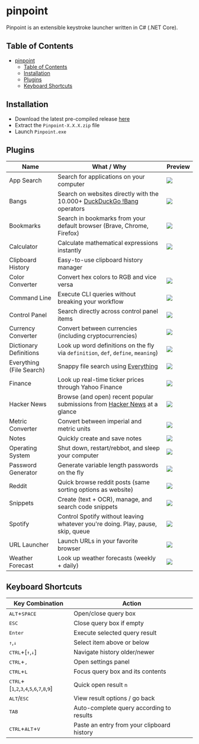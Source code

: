 # pinpoint

Pinpoint is an extensible keystroke launcher written in C# (.NET Core). 

## Table of Contents

- [pinpoint](#pinpoint)
  - [Table of Contents](#table-of-contents)
  - [Installation](#installation)
  - [Plugins](#plugins)
  - [Keyboard Shortcuts](#keyboard-shortcuts)

## Installation

* Download the latest pre-compiled release [here](https://github.com/dkgv/pinpoint/releases)
* Extract the `Pinpoint-X.X.X.zip` file
* Launch `Pinpoint.exe`

## Plugins

| Name                     | What / Why                                                   | Preview                              |
| ------------------------ | ------------------------------------------------------------ | ------------------------------------ |
| App Search               | Search for applications on your computer                     | ![](https://i.imgur.com/O3BdrxM.png) |
| Bangs                    | Search on websites directly with the 10.000+ [DuckDuckGo !Bang](https://duckduckgo.com/bang) operators | ![](https://i.imgur.com/pbF7sZB.png) |
| Bookmarks                | Search in bookmarks from your default browser (Brave, Chrome, Firefox) | ![](https://i.imgur.com/M2qvYCs.png) |
| Calculator               | Calculate mathematical expressions instantly                 | ![](https://i.imgur.com/mtsthTj.png) |
| Clipboard History        | Easy-to-use clipboard history manager                        |                                      |
| Color Converter          | Convert hex colors to RGB and vice versa                     | ![](https://i.imgur.com/r1NmnZE.png) |
| Command Line             | Execute CLI queries without breaking your workflow           | ![](https://i.imgur.com/tsPcp1l.png) |
| Control Panel            | Search directly across control panel items                   | ![](https://i.imgur.com/GClOIaI.png) |
| Currency Converter       | Convert between currencies (including cryptocurrencies)      | ![](https://i.imgur.com/XJUmMNT.png) |
| Dictionary Definitions   | Look up word definitions on the fly via `definition`, `def`, `define`, `meaning`) | ![](https://i.imgur.com/eokgopn.png) |
| Everything (File Search) | Snappy file search using [Everything](https://www.voidtools.com/) | ![](https://i.imgur.com/rhovLIX.png) |
| Finance                  | Look up real-time ticker prices through Yahoo Finance        | ![](https://i.imgur.com/dXSv6aQ.png) |
| Hacker News              | Browse (and open) recent popular submissions from [Hacker News](https://news.ycombinator.com/) at a glance | ![](https://i.imgur.com/neQd1nv.png) |
| Metric Converter         | Convert between imperial and metric units                    | ![](https://i.imgur.com/OqOwZNY.png) |
| Notes                    | Quickly create and save notes                                | ![](https://i.imgur.com/foFfxtv.png) |
| Operating System         | Shut down, restart/rebbot, and sleep your computer           | ![](https://i.imgur.com/5GwwQBg.png) |
| Password Generator       | Generate variable length passwords on the fly                | ![](https://i.imgur.com/zonNyXo.png) |
| Reddit                   | Quick browse reddit posts (same sorting options as website)  | ![](https://i.imgur.com/sViePHZ.png) |
| Snippets                 | Create (text + OCR), manage, and search code snippets        | ![](https://i.imgur.com/z6Uo1KX.png) |
| Spotify                  | Control Spotify without leaving whatever you're doing. Play, pause, skip, queue | ![](https://i.imgur.com/Ol8dBI4.png) |
| URL Launcher             | Launch URLs in your favorite browser                         | ![](https://i.imgur.com/faRe3zd.png) |
| Weather Forecast         | Look up weather forecasts (weekly + daily)                   | ![](https://i.imgur.com/OC4RBgr.png) |

## Keyboard Shortcuts

| Key Combination                                              | Action                                     |
| ------------------------------------------------------------ | ------------------------------------------ |
| <kbd>ALT</kbd>+<kbd>SPACE</kbd>                              | Open/close query box                       |
| <kbd>ESC</kbd>                                               | Close query box if empty                   |
| <kbd>Enter</kbd>                                             | Execute selected query result              |
| <kbd>↑</kbd>,<kbd>↓</kbd>                                    | Select item above or below                 |
| <kbd>CTRL</kbd>+[<kbd>↑</kbd>,<kbd>↓</kbd>]                  | Navigate history older/newer               |
| <kbd>CTRL</kbd>+<kbd>,</kbd>                                 | Open settings panel                        |
| <kbd>CTRL</kbd>+<kbd>L</kbd>                                 | Focus query box and its contents           |
| <kbd>CTRL</kbd>+[<kbd>1</kbd>,<kbd>2</kbd>,<kbd>3</kbd>,<kbd>4</kbd>,<kbd>5</kbd>,<kbd>6</kbd>,<kbd>7</kbd>,<kbd>8</kbd>,<kbd>9</kbd>] | Quick open result `n`                      |
| <kbd>ALT</kbd>/<kbd>ESC</kbd>                                | View result options / go back              |
| <kbd>TAB</kbd>                                               | Auto-complete query according to results   |
| <kbd>CTRL</kbd>+<kbd>ALT</kbd>+<kbd>V</kbd>                  | Paste an entry from your clipboard history |

